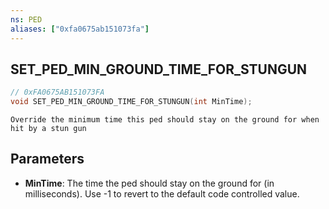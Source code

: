 ```yaml
---
ns: PED
aliases: ["0xfa0675ab151073fa"]
---
```

## SET_PED_MIN_GROUND_TIME_FOR_STUNGUN

```c
// 0xFA0675AB151073FA
void SET_PED_MIN_GROUND_TIME_FOR_STUNGUN(int MinTime);
```

```
Override the minimum time this ped should stay on the ground for when hit by a stun gun
```

## Parameters
* **MinTime**: The time the ped should stay on the ground for (in milliseconds). Use -1 to revert to the default code controlled value.
